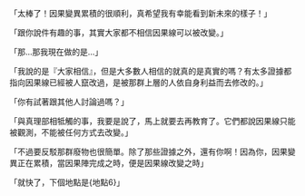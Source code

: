 
「太棒了！因果變異累積的很順利，真希望我有幸能看到新未來的樣子！」

「跟你說件有趣的事，其實大家都不相信因果線可以被改變。」

「那…那我現在做的是…」

「我說的是『大家相信』，但是大多數人相信的就真的是真實的嗎？有太多證據都指向因果線已經被人竄改過，是被那群上層的人依自身利益而去修改的。」

「你有試著跟其他人討論過嗎？」

「與真理部相牴觸的事，我要是說了，馬上就要去再教育了。它們都說因果線只能被觀測，不能被任何方式去改變。」

「不過要反駁那群廢物也很簡單。除了那些證據之外，還有你啊！因為你，因果變異正在累積，當因果陣完成之時，便是因果線改變之時」

「就快了，下個地點是{地點6}」
